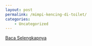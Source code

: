 ```yaml
---
layout: post
permalink: /mimpi-kencing-di-toilet/
categories:
    - Uncategorized
---
```


[Baca Selengkapnya](/04)